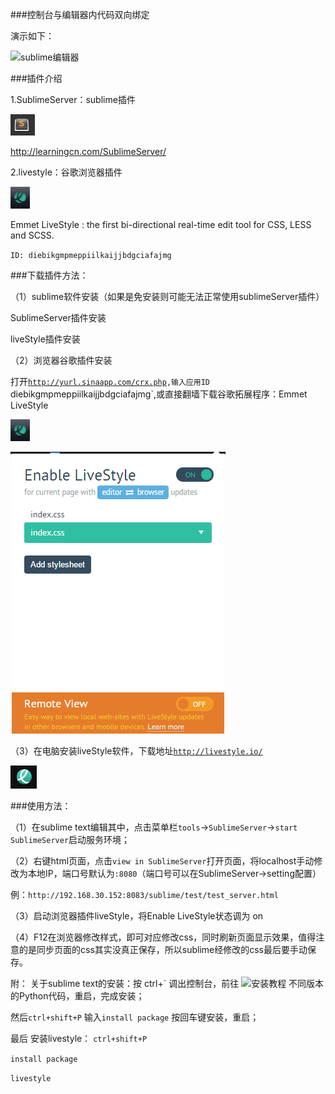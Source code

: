 ###控制台与编辑器内代码双向绑定

演示如下：

![sublime编辑器](./img/livestyle/livestyle_0.gif)


###插件介绍

1.SublimeServer：sublime插件

![sublime编辑器](./img/livestyle/livestyle_sb.png)

<a href="http://learningcn.com/SublimeServer/">http://learningcn.com/SublimeServer/</a>

2.livestyle：谷歌浏览器插件



![谷歌浏览器插件livestyle](./img/livestyle/livestyle_guge_btn.png)

Emmet LiveStyle : the first bi-directional real-time edit tool for CSS, LESS and SCSS.

`ID: diebikgmpmeppiilkaijjbdgciafajmg`

###下载插件方法：


（1）sublime软件安装（如果是免安装则可能无法正常使用sublimeServer插件）

SublimeServer插件安装

liveStyle插件安装

（2）浏览器谷歌插件安装

打开<a href="http://yurl.sinaapp.com/crx.php">`http://yurl.sinaapp.com/crx.php`</a>`,输入应用ID 	`diebikgmpmeppiilkaijjbdgciafajmg`,或直接翻墙下载谷歌拓展程序：Emmet LiveStyle

![谷歌浏览器插件livestyle](./img/livestyle/livestyle_guge_btn.png)


![谷歌浏览器插件livestyle](./img/livestyle/livestyle_guge.png)



（3）在电脑安装liveStyle软件，下载地址<a href="http://livestyle.io/">`http://livestyle.io/`</a>

![电脑版软件livestyle](./img/livestyle/livestyle_pc.png)


###使用方法：

（1）在sublime text编辑其中，点击菜单栏`tools`->`SublimeServer`->`start SublimeServer`启动服务环境；

（2）右键html页面，点击`view in SublimeServer`打开页面，将localhost手动修改为本地IP，端口号默认为`:8080`（端口号可以在SublimeServer->setting配置）

例：`http://192.168.30.152:8083/sublime/test/test_server.html`

（3）启动浏览器插件liveStyle，将Enable LiveStyle状态调为 on

（4）F12在浏览器修改样式，即可对应修改css，同时刷新页面显示效果，值得注意的是同步页面的css其实没真正保存，所以sublime经修改的css最后要手动保存。


附：
关于sublime text的安装：按  ctrl+`  调出控制台，前往 ![安装教程](https://packagecontrol.io/installation#st2) 不同版本的Python代码，重启，完成安装；

然后`ctrl+shift+P` 输入`install package` 按回车键安装，重启；

最后 安装livestyle：
`ctrl+shift+P`

`install package` 

`livestyle`


